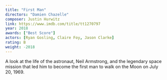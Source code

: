 ```yaml
---
title: "First Man"
directors: "Damien Chazelle"
composer: Justin Hurwitz 
link: https://www.imdb.com/title/tt1270797
year: 2018
awards: ["Best Score"]
actors: [Ryan Gosling, Claire Foy, Jason Clarke]
rating: B
weight: -2018
---
```

A look at the life of the astronaut, Neil Armstrong, and the legendary space mission that led him to become the first man to walk on the Moon on July 20, 1969.